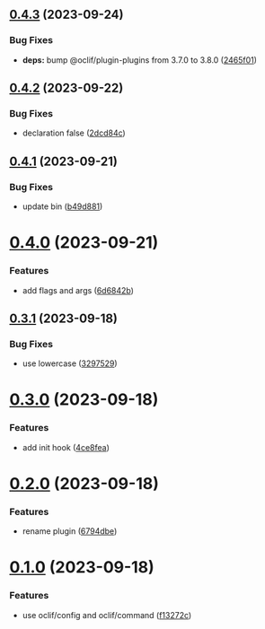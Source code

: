## [0.4.3](https://github.com/oclif/plugin-test-pre-core/compare/0.4.2...0.4.3) (2023-09-24)


### Bug Fixes

* **deps:** bump @oclif/plugin-plugins from 3.7.0 to 3.8.0 ([2465f01](https://github.com/oclif/plugin-test-pre-core/commit/2465f0169d26cae27c06090409dec12cfe5df651))



## [0.4.2](https://github.com/oclif/plugin-test-pre-core/compare/0.4.1...0.4.2) (2023-09-22)


### Bug Fixes

* declaration false ([2dcd84c](https://github.com/oclif/plugin-test-pre-core/commit/2dcd84c3cb6bacf454316d5aa36b03fa354f21ac))



## [0.4.1](https://github.com/oclif/plugin-test-pre-core/compare/0.4.0...0.4.1) (2023-09-21)


### Bug Fixes

* update bin ([b49d881](https://github.com/oclif/plugin-test-pre-core/commit/b49d881d1d489b2cfc8b9c274a2dab3f161b5dde))



# [0.4.0](https://github.com/oclif/plugin-test-pre-core/compare/0.3.1...0.4.0) (2023-09-21)


### Features

* add flags and args ([6d6842b](https://github.com/oclif/plugin-test-pre-core/commit/6d6842b3280458e4f8c766b0ffd7fcb0178f728b))



## [0.3.1](https://github.com/oclif/plugin-test-pre-core/compare/0.3.0...0.3.1) (2023-09-18)


### Bug Fixes

* use lowercase ([3297529](https://github.com/oclif/plugin-test-pre-core/commit/329752939286716dcf7452f57e74e4f1a89ad635))



# [0.3.0](https://github.com/oclif/plugin-test-pre-core/compare/0.2.0...0.3.0) (2023-09-18)


### Features

* add init hook ([4ce8fea](https://github.com/oclif/plugin-test-pre-core/commit/4ce8feacf28a4cb6f3fbba63c48ff8e10405dd7d))



# [0.2.0](https://github.com/oclif/plugin-test-pre-core/compare/0.1.0...0.2.0) (2023-09-18)


### Features

* rename plugin ([6794dbe](https://github.com/oclif/plugin-test-pre-core/commit/6794dbe1b111e4ba27cfffbbb0bb7b2cf76351d8))



# [0.1.0](https://github.com/oclif/plugin-test-pre-core/compare/f13272cf9c187aafadaa11f657a14abc318b8317...0.1.0) (2023-09-18)


### Features

* use oclif/config and oclif/command ([f13272c](https://github.com/oclif/plugin-test-pre-core/commit/f13272cf9c187aafadaa11f657a14abc318b8317))




